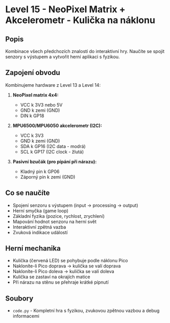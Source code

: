 # Level 15 - NeoPixel Matrix + Akcelerometr - Kulička na náklonu

## Popis
Kombinace všech předchozích znalostí do interaktivní hry. Naučíte se spojit senzory s výstupem a vytvořit herní aplikaci s fyzikou.

## Zapojení obvodu
Kombinujeme hardware z Level 13 a Level 14:

1) **NeoPixel matrix 4x4:**
   - VCC k 3V3 nebo 5V
   - GND k zemi (GND)
   - DIN k GP18

2) **MPU6500/MPU6050 akcelerometr (I2C):**
   - VCC k 3V3
   - GND k zemi (GND)
   - SDA k GP16 (I2C data - modrá)
   - SCL k GP17 (I2C clock - žlutá)

3) **Pasivní bzučák (pro pípání při nárazu):**
   - Kladný pin k GP06
   - Záporný pin k zemi (GND)

## Co se naučíte
- Spojení senzoru s výstupem (input → processing → output)
- Herní smyčka (game loop)
- Základní fyzika (pozice, rychlost, zrychlení)
- Mapování hodnot senzoru na herní svět
- Interaktivní zpětná vazba
- Zvuková indikace událostí

## Herní mechanika
- Kulička (červená LED) se pohybuje podle náklonu Pico
- Nakloníte-li Pico doprava → kulička se valí doprava
- Nakloníte-li Pico doleva → kulička se valí doleva
- Kulička se zastaví na okrajích matice
- Při nárazu na stěnu se přehraje krátké pípnutí

## Soubory
- `code.py` - Kompletní hra s fyzikou, zvukovou zpětnou vazbou a debug informacemi

